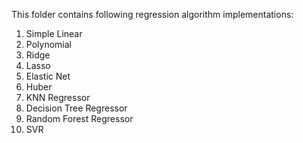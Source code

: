 This folder contains following regression algorithm implementations:
1. Simple Linear
2. Polynomial
3. Ridge 
4. Lasso
5. Elastic Net
6. Huber
7. KNN Regressor
8. Decision Tree Regressor
9. Random Forest Regressor
10. SVR
